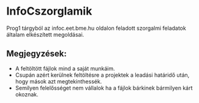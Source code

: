 # InfoCszorglamik
Prog1 tárgyból az infoc.eet.bme.hu oldalon feladott szorgalmi feladatok általam elkészített megoldásai.

## Megjegyzések:
  - A feltöltött fájlok mind a saját munkáim.
  - Csupán azért kerülnek feltöltésre a projektek a leadási határidő után, hogy mások azt megtekinthessék.
  - Semilyen felelősséget nem vállalok ha a fájlok bárkinek bármilyen kárt okoznak.
